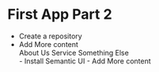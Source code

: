 # First App Part 2
- Create a repository
- Add More content
  <div>
    <a>
      About Us
    </a>
    <a>
      Service
    </a>
    <a>
      Something Else
    </a>
  </div>
  - Install Semantic UI
  - Add More content
